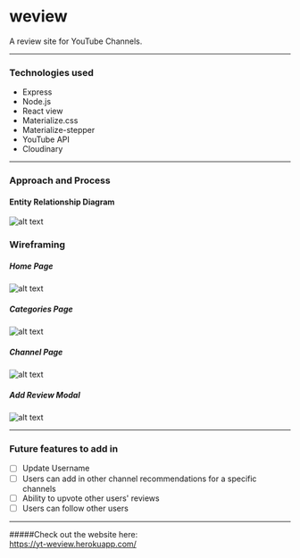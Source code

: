 # weview
A review site for YouTube Channels.

---
### Technologies used

-   Express
-   Node.js
-   React view
-   Materialize.css
-   Materialize-stepper
-   YouTube API
-   Cloudinary

---

### Approach and Process

#### Entity Relationship Diagram
![alt text](https://i.imgur.com/sSGjuUA.png "ERD")

### Wireframing

##### Home Page
![alt text](https://i.imgur.com/D1xi7Ul.jpg "Home Page")

##### Categories Page
![alt text](https://i.imgur.com/VffzvGA.jpg "Categories Page")

##### Channel Page
![alt text](https://imgur.com/CUGcx29.jpg "Channel Page")

##### Add Review Modal
![alt text](https://i.imgur.com/EEGNImW.jpg "Add Review Modal")

---
### Future features to add in

- [ ] Update Username
- [ ] Users can add in other channel recommendations for a specific channels
- [ ] Ability to upvote other users' reviews
- [ ] Users can follow other users
  
---
  
#####Check out the website here:  
https://yt-weview.herokuapp.com/
